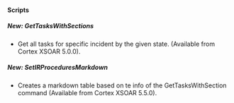 
#### Scripts
##### New: GetTasksWithSections
- Get all tasks for specific incident by the given state. (Available from Cortex XSOAR 5.0.0).
##### New: SetIRProceduresMarkdown
- Creates a markdown table based on te info of the GetTasksWithSection command (Available from Cortex XSOAR 5.5.0).
